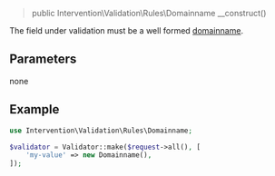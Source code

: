 > public Intervention\Validation\Rules\Domainname __construct()

The field under validation must be a well formed [domainname](https://en.wikipedia.org/wiki/Domain_name).

## Parameters

none

## Example

```php
use Intervention\Validation\Rules\Domainname;

$validator = Validator::make($request->all(), [
    'my-value' => new Domainname(),
]);
```
